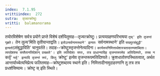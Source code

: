 ```yaml
---
index:  7.1.95
vrittiindex:  272
sutra:  तृज्वत्क्रोष्टुः
vritti:  balamanorama 
---
```


तयोरविशेषेण सर्वत्र प्रयोगे प्राप्ते विशेषं दर्शयितुमाह--तृज्वत्क्रोष्टुः। प्रत्ययग्रहणपरिभाषया `तृच्' इति तृजन्तं गृह्रते। `तेन तुल्य'मिति तृतीयान्ताद्वतिः। `इतोऽत्सर्वनामस्थाने' इत्यतः `सर्वनामस्थाने' इति `सख्युरसंबुद्धौ' इत्यतो`ऽसंबुद्धाविति' चानुवर्तते। तदाह--क्रोष्टुस्तृजन्तेनेत्यादिना। `कार्यरूपनिमित्तार्थशास्त्रतादात्म्यशब्दिताः। व्यपदेशश्च सप्तैतानतिदेशान् प्रचक्षते'। इति व्यतिदेशाः सप्त, तत्र प्राधान्यादिह तृजन्तरूपमेव अतिदिश्यते, तच्च न `कर्तृ' `भर्तृ' इत्यादि तृजन्तं रूपं, किंतु `क्रोष्टु' इत्येव तृजन्तरूपमतिदिश्यते। क्रुशधातोरुपस्थितत्वात्, अर्थत आन्तर्याच्चेत्यभिप्रेत्य फलितमाह--क्रोष्टुशब्दस्य स्थाने इति। निमित्तादीनामुदाहरणानि तु तत्र तत्र प्रधर्शयिष्यामः। क्रोष्टृ स् इति स्थिते। 

